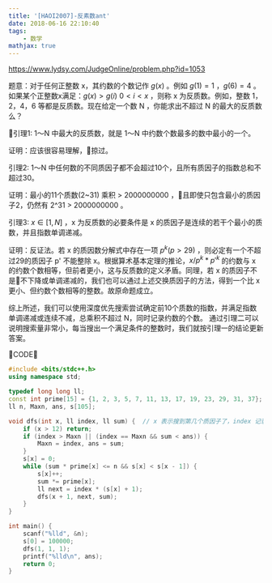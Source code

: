 ```yaml
---
title: '[HAOI2007]-反素数ant'
date: 2018-06-16 22:10:40
tags: 
    - 数学
mathjax: true
---
```


https://www.lydsy.com/JudgeOnline/problem.php?id=1053

题意：对于任何正整数 x，其约数的个数记作 $g(x)$ 。例如 $g(1)=1$ ，$g(6)=4$ 。如果某个正整数x满足：$g(x) > g(i)$ $0 < i < x$ ，则称 x 为反质数。例如，整数 1，2，4，6 等都是反质数。现在给定一个数 N ，你能求出不超过 N 的最大的反质数么？

引理1: 1～N 中最大的反质数，就是 1～N 中约数个数最多的数中最小的一个。

证明：应该很容易理解，掠过。

引理2: 1～N 中任何数的不同质因子都不会超过10个，且所有质因子的指数总和不超过30。

证明：最小的11个质数(2~31) 乘积 > 2000000000 ，且即使只包含最小的质因子2，仍然有 2^31 > 2000000000 。

引理3: $x \in [1, N]$ ，x 为反质数的必要条件是 x 的质因子是连续的若干个最小的质数，并且指数单调递减。

证明：反证法。若 x 的质因数分解式中存在一项 $p^k (p > 29)$ ，则必定有一个不超过29的质因子 p' 不能整除 x。根据算术基本定理的推论，$x / p^k * p'^k$ 的约数与 x 的约数个数相等，但前者更小，这与反质数的定义矛盾。同理，若 x 的质因子不是不下降或单调递减的，我们也可以通过上述交换质因子的方法，得到一个比 x 更小、但约数个数相等的整数。故原命题成立。

综上所述，我们可以使用深度优先搜索尝试确定前10个质数的指数，并满足指数单调递减或连续不减，总乘积不超过 N，同时记录约数的个数。
通过引理二可以说明搜索量非常小，每当搜出一个满足条件的整数时，我们就按引理一的结论更新答案。

CODE：
``` c++
#include <bits/stdc++.h>
using namespace std;

typedef long long ll;
const int prime[15] = {1, 2, 3, 5, 7, 11, 13, 17, 19, 23, 29, 31, 37};
ll n, Maxn, ans, s[105];

void dfs(int x, ll index, ll sum) {  // x 表示搜到第几个质因子了，index 记录指数之和，sum 记录总乘积
    if (x > 12) return;
    if (index > Maxn || (index == Maxn && sum < ans)) {
        Maxn = index, ans = sum;
    }
    s[x] = 0;
    while (sum * prime[x] <= n && s[x] < s[x - 1]) {
        s[x]++;
        sum *= prime[x];
        ll next = index * (s[x] + 1);
        dfs(x + 1, next, sum);
    }
}

int main() {
    scanf("%lld", &n);
    s[0] = 100000;
    dfs(1, 1, 1);
    printf("%lld\n", ans);
    return 0;
}
```